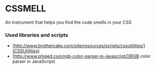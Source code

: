 CSSMELL
======

An instrument that helps you find the code smells in your CSS

### Used libraries and scripts

* [http://www.brothercake.com/site/resources/scripts/cssutilities/](CSSUtilities)
* [http://www.phpied.com/rgb-color-parser-in-javascript/](RGB color parser in JavaScript)